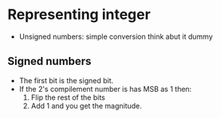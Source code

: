 # Representing integer
- Unsigned numbers:
  simple conversion think abut it dummy
 
## Signed numbers
- The first bit is the signed bit.
- If the 2's compilement number is has MSB as 1 then:
  1. Flip the rest of the bits
  2. Add 1 and you get the magnitude.
  
